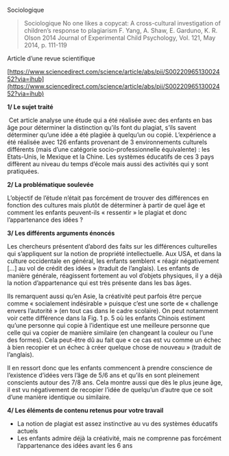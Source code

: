 Sociologique

> Sociologique
> No one likes a copycat: A cross-cultural investigation of children’s response to plagiarism
> F. Yang, A. Shaw, E. Garduno, K. R. Olson
> 2014
> Journal of Experimental Child Psychology, Vol. 121, May 2014, p. 111-119 

Article d’une revue scientifique

[https://www.sciencedirect.com/science/article/abs/pii/S0022096513002452?via=ihub](https://www.sciencedirect.com/science/article/abs/pii/S0022096513002452?via=ihub)

  

  

**1/ Le sujet traité**

 Cet article analyse une étude qui a été réalisée avec des enfants en bas âge pour déterminer la distinction qu’ils font du plagiat, s’ils savent déterminer qu’une idée a été plagiée à quelqu’un ou copié. L’expérience a été réalisée avec 126 enfants provenant de 3 environnements culturels différents (mais d’une catégorie socio-professionnelle équivalente) : les Etats-Unis, le Mexique et la Chine. Les systèmes éducatifs de ces 3 pays diffèrent au niveau du temps d’école mais aussi des activités qui y sont pratiquées.

  

**2/ La problématique soulevée**

L’objectif de l’étude n’était pas forcément de trouver des différences en fonction des cultures mais plutôt de déterminer à partir de quel âge et comment les enfants peuvent-ils « ressentir » le plagiat et donc l’appartenance des idées ?

  

**3/ Les différents arguments énoncés**

Les chercheurs présentent d’abord des faits sur les différences culturelles qui s’appliquent sur la notion de propriété intellectuelle. Aux USA, et dans la culture occidentale en général, les enfants semblent « réagir négativement […] au vol de crédit des idées » (traduit de l’anglais). Les enfants de manière générale, réagissent fortement au vol d’objets physiques, il y a déjà la notion d’appartenance qui est très présente dans les bas âges. 

  

Ils remarquent aussi qu’en Asie, la créativité peut parfois être perçue comme « socialement indésirable » puisque c’est une sorte de « challenge envers l’autorité » (en tout cas dans le cadre scolaire). On peut notamment voir cette différence dans la Fig. 1 p. 5 où les enfants Chinois estiment qu’une personne qui copie à l’identique est une meilleure personne que celle qui va copier de manière similaire (en changeant la couleur ou l’une des formes). Cela peut-être dû au fait que « ce cas est vu comme un échec à bien recopier et un échec à créer quelque chose de nouveau » (traduit de l’anglais). 

  

Il en ressort donc que les enfants commencent à prendre conscience de l’existence d’idées vers l’âge de 5/6 ans et qu’ils en sont pleinement conscients autour des 7/8 ans. Cela montre aussi que dès le plus jeune âge, il est vu négativement de recopier l’idée de quelqu’un d’autre que ce soit d’une manière identique ou similaire. 

  

**4/ Les éléments de contenu retenus pour votre travail** 

- La notion de plagiat est assez instinctive au vu des systèmes éducatifs actuels
- Les enfants admire déjà la créativité, mais ne comprenne pas forcément l’appartenance des idées avant les 6 ans